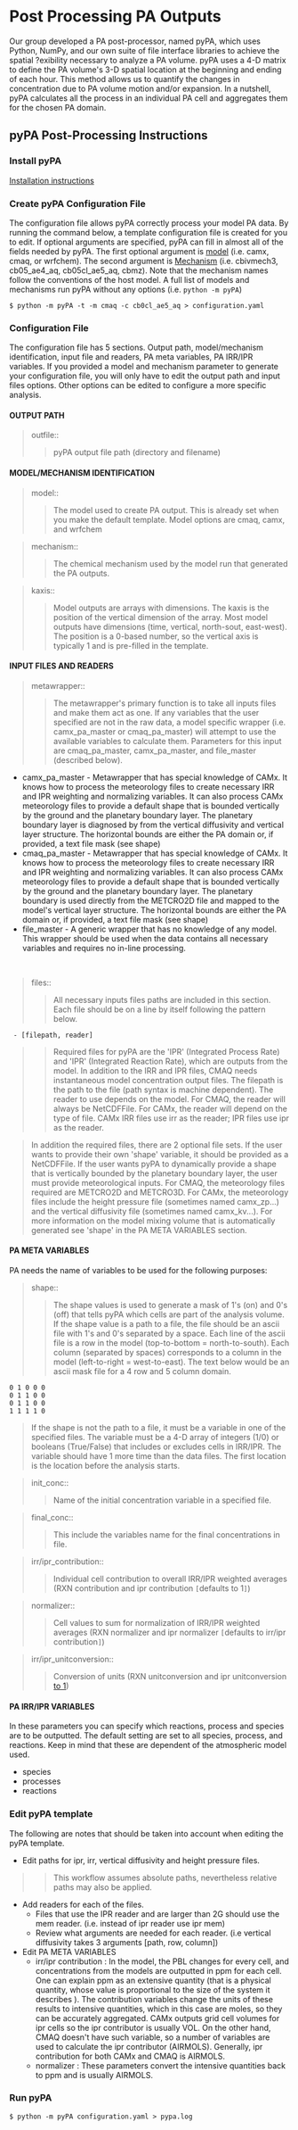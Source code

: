 # Post Processing PA Outputs #

Our group developed a PA post-processor, named pyPA, which uses Python, NumPy, and our own suite of file interface libraries to achieve the spatial ?exibility necessary to analyze a PA volume. pyPA uses a 4-D matrix to define the PA volume's 3-D spatial location at the beginning
and ending of each hour. This method allows us to quantify the changes in concentration due to PA volume motion and/or expansion. In a nutshell, pyPA calculates all the process in an individual PA cell and aggregates them for the chosen PA domain.


## pyPA Post-Processing Instructions ##
### Install pyPA ###

[Installation instructions](InstallInstructions.md)


### Create pyPA Configuration File ###

The configuration file allows pyPA correctly process your model PA data. By running the command below, a template configuration file is created for you to edit. If optional arguments are specified, pyPA can fill in almost all of the fields needed by pyPA.  The first optional argument is [model](model.md) (i.e. camx, cmaq, or wrfchem). The second argument is [Mechanism](Mechanism.md) (i.e. cbivmech3, cb05\_ae4\_aq, cb05cl\_ae5\_aq, cbmz). Note that the mechanism names follow the conventions of the host model.  A full list of models and mechanisms run pyPA without any options (i.e. `python -m pyPA`) <br />
```
$ python -m pyPA -t -m cmaq -c cb0cl_ae5_aq > configuration.yaml
```


### Configuration File ###

The configuration file has 5 sections.  Output path, model/mechanism identification, input file and readers, PA meta variables, PA IRR/IPR variables.  If you provided a model and mechanism parameter to generate your configuration file, you will only have to edit the output path and  input files options.  Other options can be edited to configure a more specific analysis.

#### OUTPUT PATH ####

> outfile::
> > pyPA output file path (directory and filename) <br />

#### MODEL/MECHANISM IDENTIFICATION ####


> model::
> > The model used to create PA output. This is already set when you make the default template. Model options are cmaq, camx, and wrfchem <br />


> mechanism::
> > The chemical mechanism used by the model run that generated the PA outputs. <br />


> kaxis::
> > Model outputs are arrays with dimensions.  The kaxis is the position of the vertical dimension of the array.  Most model outputs have dimensions (time, vertical, north-sout, east-west).  The position is a 0-based number, so the vertical axis is typically 1 and is pre-filled in the template. <br />


#### INPUT FILES AND READERS ####


> metawrapper::
> > The metawrapper's primary function is to take all inputs files and make them act as one. If any variables that the user specified are not in the raw data, a model specific wrapper (i.e. camx\_pa\_master or cmaq\_pa\_master) will attempt to use the available variables to calculate them. Parameters for this input are cmaq\_pa\_master, camx\_pa\_master, and file\_master (described below). <br />

  * camx\_pa\_master - Metawrapper that has special knowledge of CAMx. It knows how to process the meteorology files to create necessary IRR and IPR weighting and normalizing variables.  It can also process CAMx meteorology files to provide a default shape that is bounded vertically by the ground and the planetary boundary layer.  The planetary boundary layer is diagnosed by from the vertical diffusivity and vertical layer structure. The horizontal bounds are either the PA domain or, if provided, a text file mask (see shape)<br />
  * cmaq\_pa\_master - Metawrapper that has special knowledge of CAMx. It knows how to process the meteorology files to create necessary IRR and IPR weighting and normalizing variables.  It can also process CAMx meteorology files to provide a default shape that is bounded vertically by the ground and the planetary boundary layer.  The planetary boundary is used directly from the METCRO2D file and mapped to the model's vertical layer structure. The horizontal bounds are either the PA domain or, if provided, a text file mask (see shape)<br />
  * file\_master - A generic wrapper that has no knowledge of any model.  This wrapper should be used when the data contains all necessary variables and requires no in-line processing.
<br />


> files::
> > All necessary inputs files paths are included in this section. Each file should be on a line by itself following the pattern below.
```
 - [filepath, reader]
```
> > Required files for pyPA are the 'IPR' (Integrated Process Rate) and 'IPR' (Integrated Reaction Rate), which are outputs from the model. In addition to the IRR and IPR files, CMAQ needs instantaneous model concentration output files. The filepath is the path to the file (path syntax is machine dependent).  The reader to use depends on the model.  For CMAQ, the reader will always be NetCDFFile.  For CAMx, the reader will depend on the type of file. CAMx IRR files use irr as the reader; IPR files use ipr as the reader.


> In addition the required files, there are 2 optional file sets.  If the user wants to provide their own 'shape' variable, it should be provided as a NetCDFFile.  If the user wants pyPA to dynamically provide a shape that is vertically bounded by the planetary boundary layer, the user must provide meteorological inputs.  For CMAQ, the meteorology files required are METCRO2D and METCRO3D.  For CAMx, the meteorology files include the height pressure file (sometimes named camx\_zp...) and the vertical diffusivity file (sometimes named camx\_kv...).  For more information on the model mixing volume that is automatically generated see 'shape' in the PA META VARIABLES section.


#### PA META VARIABLES ####
PA needs the name of variables to be used for the following purposes:

> shape::
> > The shape values is used to generate a mask of 1's (on) and 0's (off) that tells pyPA which cells are part of the analysis volume.  If the shape value is a path to a file, the file should be an ascii file with 1's and 0's separated by a space.  Each line of the ascii file is a row in the model (top-to-bottom = north-to-south).  Each column (separated by spaces) corresponds to a column in the model (left-to-right = west-to-east).  The text below would be an ascii mask file for a 4 row and 5 column domain.

```
0 1 0 0 0
0 1 1 0 0
0 1 1 0 0
1 1 1 1 0
```


> If the shape is not the path to a file, it must be a variable in one of the specified files.  The variable must be a 4-D array of integers (1/0) or booleans (True/False) that includes or excludes cells in IRR/IPR.  The variable should have 1 more time than the data files.  The first location is the location before the analysis starts.

> init\_conc::
> > Name of the initial concentration variable in a specified file.


> final\_conc::
> > This include the variables name for the final concentrations in file.


> irr/ipr\_contribution::
> > Individual cell contribution to overall IRR/IPR weighted averages (RXN contribution and ipr contribution `[`defaults to 1`]`)


> normalizer::
> > Cell values to sum for normalization of IRR/IPR weighted averages (RXN normalizer and ipr normalizer `[`defaults to irr/ipr contribution`]`)


> irr/ipr\_unitconversion::
> > Conversion of units (RXN unitconversion and ipr unitconversion [to 1](defaults.md))



#### PA IRR/IPR VARIABLES ####
In these parameters you can specify which reactions, process and species are to be outputted.
The default setting are set to all species, process, and reactions. Keep in mind that these are
dependent of the atmospheric model used.

  * species
  * processes
  * reactions


### Edit pyPA template ###

The following are notes that should be taken into account when editing the pyPA template.


  * Edit paths for ipr, irr, vertical diffusivity and height pressure files. <br />
> > This workflow assumes absolute paths, nevertheless relative paths may also be applied.
  * Add readers for each of the files.
    * Files that use the IPR reader and are larger than 2G should use the mem reader. (i.e. instead of ipr reader use ipr mem)
    * Review what arguments are needed for each reader. (i.e vertical diffusivity takes 3 arguments [path, row, column])
  * Edit PA META VARIABLES
    * irr/ipr contribution : In the model, the PBL changes for every cell, and concentrations from the models are outputted in ppm for each cell. One can explain ppm as an extensive quantity (that is a physical quantity, whose value is proportional to the size of the system it describes ). The contribution variables change the units of these results to intensive quantities, which in this case are moles, so they can be accurately aggregated. CAMx outputs grid cell volumes for ipr cells so the ipr contributor is usually VOL. On the other hand, CMAQ doesn't have such variable, so a number of variables are used to calculate the ipr contributor (AIRMOLS). Generally, ipr contribution for both CAMx and CMAQ is AIRMOLS.
    * normalizer : These parameters convert the intensive quantities back to ppm and is usually AIRMOLS.


### Run pyPA ###
```
$ python -m pyPA configuration.yaml > pypa.log
```
